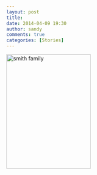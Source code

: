 ```yaml
---
layout: post
title: 
date: 2014-04-09 19:30
author: sandy
comments: true
categories: [Stories]
---
```

<a href="http://brownsuit.ryan-day.com/wp-content/uploads/sites/10/2014/04/smith-family.jpg"><img src="http://brownsuit.ryan-day.com/wp-content/uploads/sites/10/2014/04/smith-family-221x300.jpg" alt="smith family" width="221" height="300" class="alignnone size-medium wp-image-46" /></a>
